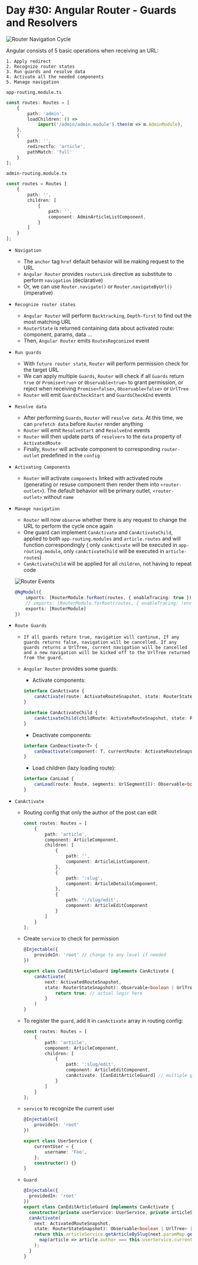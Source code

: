# Day #30: Angular Router - Guards and Resolvers

![Router Navigation Cycle](../assets/image/router-navigation-cycle.png)

Angular consists of 5 basic operations when receiving an URL:

    1. Apply redirect
    2. Recognize router states
    3. Run guards and resolve data
    4. Activate all the needed components
    5. Manage navigation

`app-routing.module.ts`

```typescript
const routes: Routes = [
    {
        path: 'admin',
        loadChildren: () => 
            import('/admin/admin.module').then(m => m.AdminModule),
    },
    {
        path: '',
        redirectTo: 'article',
        pathMatch: 'full'
    }
];
```

`admin-routing.module.ts`

```typescript
const routes = Routes [
    {
        path: '',
        children: [
            {
                path: '',
                component: AdminArticleListComponent,
            }
        ]
    }
];
```

-   `Navigation`

    -   The `anchor` tag `href` default behavior will be making request to the URL
    -   `Angular Router` provides `routerLink` directive as substitute to perform `navigation` (declarative)
    -   Or, we can use `Router.navigate()` or `Router.navigateByUrl()` (imperative)

-   `Recognize router states`

    -   `Angular Router` will perform `Backtracking`, `Depth-first` to find out the most matching URL
    -   `RouterState` is returned containing data about activated route: component, params, data ...
    -   Then, `Angular Router` emits `RoutesRegconized` event

-   `Run guards`

    -   With `future router state`, `Router` will perform permission check for the target URL
    -   We can apply multiple `Guards`, `Router` will check if all `Guards` return `true` or `Promise<true>` or `Observable<true>` to grant permission, or reject when receiving `Promise<false>`, `Observable<false>` or `UrlTree`
    -   `Router` will emit `GuardsCheckStart` and `GuardsCheckEnd` events

-   `Resolve data`

    -   After performing `Guards`, `Router` will `resolve data`. At this time, we can `prefetch data` before `Router` render anything
    -   `Router` will emit `ResolveStart` and `ResolveEnd` events
    -   `Router` will then update parts of `resolvers` to the `data` property of `ActivatedRoute`
    -   Finally, `Router` will activate component to corresponding `router-outlet` predefined in the `config`

-   `Activating Components`

    -   `Router` will activate `components` linked with activated route (generating or resuse component then render them into `<router-outlet>`). The default behavior will be primary outlet, `<router-outlet>` without `name`

-   `Manage navigation`

    -   `Router` will now `observe` whether there is any request to change the URL to perform the cycle once again
    -   One guard can implement `CanActivate` and `CanActivateChild`, applied to both `app-routing.modules` and `article.routes` and will function correspondingly ( only `canActivate` will be executed in `app-routing.module`, only `canActivateChild` will be executed in `article-routes`)
    -   `CanActivateChild` will be applied for all `children`, not having to repeat code

    ![Router Events](../assets/image/router-events.png)
 
    ```typescript
    @NgModel({
        imports: [RouterModule.forRoot(routes, { enableTracing: true })],
        // imports: [RouterModule.forRoot(routes, { enableTracing: !environment.production })],
        exports: [RouterModule]
    })
    ```

-   `Route Guards`

    -   `If all guards return true, navigation will continue, If any guards returns false, navigation will be cancelled. If any guards returns a UrlTree, current navigation will be cancelled and a new navigation will be kicked off to the UrlTree returned from the guard.`
    -   `Angular Router` provides some guards:
        -   Activate components:

        ```typescript
        interface CanActivate {
            canActivate(route: ActivateRouteSnapshot, state: RouterStateSnapshot): Observable<boolean | UrlTree | Promise<boolean | UrlTree> | boolean | UrlTree
        }
        ```

        ```typescript
        interface CanActivateChild {
            canActivateChild(childRoute: ActivateRouteSnapshot, state: RouterStateSnapshot): Observable<boolean | UrlTree> | Promise<boolean | UrlTree> | boolean | UrlTree
        }
        ```

        -   Deactivate components: 

        ```typescript
        interface CanDeactivate<T> {
            canDeactivate(component: T, currentRoute: ActivateRouteSnapshot, currentState: RouterStateSnapshot, nextState?: RouterStateSnapshot): Observable<boolean | UrlTree> | Promise<boolean | UrlTree> | boolean | UrlTree
        }
        ```

        -   Load children (lazy loading route):

        ```typescript
        interface CanLoad {
            canLoad(route: Route, segments: UrlSegment[]): Observable<boolean | UrlTree> | Promise<boolean | UrlTree> | boolean | UrlTree
        }
        ```

-   `CanActivate`

    -   Routing config that only the author of the post can edit

        ```typescript
        const routes: Routes = [
            {
                path: 'article',
                component: ArticleComponent,
                children: [
                    {
                        path: '',
                        component: ArticleListComponent,
                    },
                    {
                        path: ':slug',
                        component: ArticleDetailsComponent,
                    },
                    {
                        path: ':/slug/edit',
                        component: ArticleEditComponent
                    }
                ]
            }
        ];
        ```

    -   Create `service` to check for permission

        ```typescript
        @Injectable({
            provideIn: 'root' // change to any level if needed
        })
        
        export class CanEditArticleGuard implements CanActivate {
            canActivate(
                next: ActivatedRouteSnapshot,
                state: RouterStateSnapshot): Observable<boolean | UrlTree> | Promise<boolean | UrlTree> | boolean | UrlTree {
                    return true; // actual logic here
                }
            )
        }
        ```

    -   To register the `guard`, add it in `canActivate` array in routing config:

        ```typescript
        const routes: Routes = [
            {
                path: 'article',
                component: ArticleComponent,
                children: [
                    {
                        path: ':slug/edit',
                        component: ArticleEditComponent,
                        canActivate: [CanEditArticleGuard] // multiple guards is allowed
                    }
                ]
            }
        ];
        ```

    -   `service` to recognize the current user

        ```typescript
        @Injectable({
            provideIn: 'root'
        })
        
        export class UserService {
            currentUser = {
                username: 'Foo',
            };
            constructor() {}
        }
        ```

    -   `Guard`

        ```typescript
        @Injectable({
          providedIn: 'root'
        })
        export class CanEditArticleGuard implements CanActivate {
          constructor(private userService: UserService, private articleService: ArticleService) {}
          canActivate(
            next: ActivatedRouteSnapshot,
            state: RouterStateSnapshot): Observable<boolean | UrlTree> | Promise<boolean | UrlTree> | boolean | UrlTree {
            return this.articleService.getArticleBySlug(next.paramMap.get('slug')).pipe(
              map(article => article.author === this.userService.currentUser.username)
            );
          }
        }
        ```

